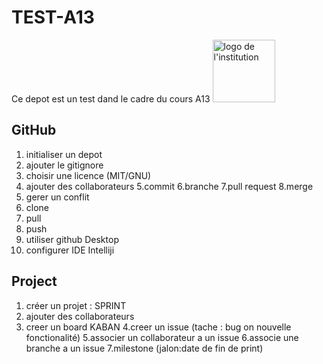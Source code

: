 # TEST-A13
Ce depot est un test dand le cadre du cours A13
<img src="image_logo.jpg" alt="logo de l'institution" width="100px">

## GitHub
1. initialiser un depot
2. ajouter le gitignore
3. choisir une licence (MIT/GNU)
4. ajouter des collaborateurs
5.commit
6.branche
7.pull request
8.merge
9. gerer un conflit
10. clone
11. pull
12. push
13. utiliser github Desktop
14. configurer IDE Intelliji
## Project
1. créer un projet : SPRINT
2. ajouter des collaborateurs
3. creer un board KABAN
4.creer un issue (tache : bug on nouvelle fonctionalité)
5.associer un collaborateur a un issue
6.associe une branche a un issue
7.milestone (jalon:date de fin de print)
